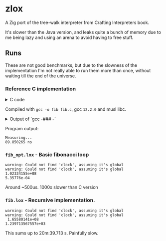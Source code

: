 # zlox

A Zig port of the tree-walk interpreter from Crafting Interpreters book.

It's slower than the Java version, and leaks quite a bunch of memory due to me
being lazy and using an arena to avoid having to free stuff.

## Runs

These are not good benchmarks, but due to the slowness of the implementation I'm
not really able to run them more than once, without waiting till the end of the
universe.

### Reference C implementation

<details><summary>C code</summary>

```c
#include <stdint.h>
#include <stdio.h>
#include <stdlib.h>
#include <time.h>

int fib(int n) {
  int a = 0;
  int b = 1;
  while (n--) {
    int tmp = a;
    a += b;
    b = tmp;
  }
  return a;
}

#define NUM_SAMPLES (1ull << 25)

int main() {

  struct timespec start, end, diff;
  double avg = 0.0;
  puts("Measuring...");
  for (uint64_t i = 0; i < NUM_SAMPLES; ++i) {
    clock_gettime(CLOCK_MONOTONIC_RAW, &start);
    int x = fib(40);
    clock_gettime(CLOCK_MONOTONIC_RAW, &end);
    double sample = end.tv_nsec - start.tv_nsec;
    if (sample < 0)
      sample += 1000000000.0;
    avg += sample;
  }
  avg /= NUM_SAMPLES;

  printf("%lf ns\n", avg);

  return 0;
}
```
</details>

Compiled with `gcc -o fib fib.c`, gcc `12.2.0` and musl libc.

<details><summary>
Output of `gcc -### -`
</summary>

```
Using built-in specs.
COLLECT_GCC=gcc
COLLECT_LTO_WRAPPER=/usr/lib64/gcc/x86_64-linux-musl/12.2.0/lto-wrapper
Target: x86_64-linux-musl
Configured with: /builddir/gcc-12.2.0/configure --build=x86_64-linux-musl --disable-gnu-unique-object --disable-libsanitizer --disable-symvers libat_cv_have_ifunc=no --enable-vtable-verify --prefix=/usr --mandir=/usr/share/man --infodir=/usr/share/info --libexecdir=/usr/lib64 --libdir=/usr/lib64 --enable-threads=posix --enable-__cxa_atexit --disable-multilib --with-system-zlib --enable-shared --enable-lto --enable-plugins --enable-linker-build-id --disable-werror --disable-nls --enable-default-pie --enable-default-ssp --enable-checking=release --disable-libstdcxx-pch --with-isl --with-linker-hash-style=gnu --disable-sjlj-exceptions --disable-target-libiberty --disable-libssp --enable-languages=c,c++,objc,obj-c++,fortran,lto,go,ada
Thread model: posix
Supported LTO compression algorithms: zlib zstd
gcc version 12.2.0 (GCC)
```

</details>

Program output:
```
Measuring...
89.850265 ns
```



### `fib_opt.lox` - Basic fibonacci loop
```
warning: Could not find 'clock', assuming it's global
warning: Could not find 'clock', assuming it's global
1.02334155e+08
5.35776e-04
```
Around ~500us. 1000x slower than C version

### `fib.lox` - Recursive implementation.

```
warning: Could not find 'clock', assuming it's global
warning: Could not find 'clock', assuming it's global
 1.65580141e+08
1.239713567557e+03
```

This sums up to 20m:39.713 s. Painfully slow.
